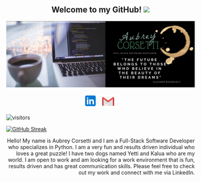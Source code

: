   
<h2 align="center">Welcome to my GitHub! <img src="https://raw.githubusercontent.com/MartinHeinz/MartinHeinz/master/wave.gif" width="30px"></h2>

![header img here](mybanner.png)

<p align="center">
<!-- I have a theory that GitHub does not support the ability to open a link in a new tab. I could only find evidence that it is not possible. -->
<a href="https://www.linkedin.com/in/aubrey-corsetti/" target="_blank" rel="noopener noreferrer"><img height="38" src="linkedin.png"></a>&nbsp;&nbsp;
<!-- <a href="https://www.facebook.com/aubreylynnecorsetti/" target="_blank" rel="noopener noreferrer"><img height="38" src="facebook.png"></a>&nbsp;&nbsp; -->
<a href="mailto:aubreylcorsetti@icloud.com" target="_blank" rel="noopener noreferrer"><img height="35" src="gmail.png"></a>&nbsp;&nbsp;
</p>


 ![visitors](https://visitor-badge.glitch.me/badge?page_id=page.id)


  
  [![GitHub Streak](https://github-readme-streak-stats.herokuapp.com/?user=aubreycorsetti)](https://git.io/streak-stats) <p align="right">Hello! My name is Aubrey Corsetti and I am a Full-Stack Software Developer who specializes in Python. I am a very fun and results driven individual who loves a great puzzle! I have two dogs named Yetti and Kalua who are my world. I am open to work and am looking for a work environment that is fun, results driven and has great communication skills. Please feel free to check out my work and connect with me via LinkedIn. </p>


